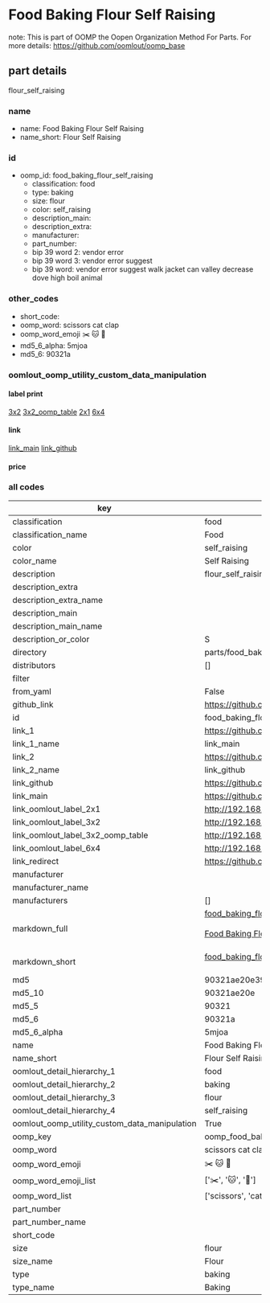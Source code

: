 # Food Baking Flour Self Raising  

note: This is part of OOMP the Oopen Organization Method For Parts. For more details: https://github.com/oomlout/oomp_base

##  part details
  



flour_self_raising



### name
* name: Food Baking Flour Self Raising
* name_short: Flour Self Raising
### id
* oomp_id: food_baking_flour_self_raising
  * classification: food
  * type: baking
  * size: flour
  * color: self_raising
  * description_main: 
  * description_extra: 
  * manufacturer: 
  * part_number: 
  * bip 39 word 2: vendor error
  * bip 39 word 3: vendor error suggest
  * bip 39 word: vendor error suggest walk jacket can valley decrease dove high boil animal

### other_codes
* short_code: 
* oomp_word: scissors cat clap
* oomp_word_emoji :scissors: :cat: :clap:
* md5_6_alpha: 5mjoa
* md5_6: 90321a






### oomlout_oomp_utility_custom_data_manipulation
#### label print
[3x2](http://192.168.1.245:1112/?label=oomp%205mjoa)
[3x2_oomp_table](http://192.168.1.108:1112/?label=oomp%205mjoa)
[2x1](http://192.168.1.242:1112/?label=oomp%205mjoa)
[6x4](http://192.168.1.55:1112/?label=oomp%205mjoa)    

#### link

[link_main](https://github.com/oomlout/oomlout_oomp_version_1_messy/tree/main/parts/food_baking_flour_self_raising) [link_github](https://github.com/oomlout/oomlout_oomp_version_1_messy/tree/main/parts/food_baking_flour_self_raising)                             

#### price







### all codes 
| key | value |  
| --- | --- |  
| classification | food |  
| classification_name | Food |  
| color | self_raising |  
| color_name | Self Raising |  
| description | flour_self_raising |  
| description_extra |  |  
| description_extra_name |  |  
| description_main |  |  
| description_main_name |  |  
| description_or_color | S  |  
| directory | parts/food_baking_flour_self_raising |  
| distributors | [] |  
| filter |  |  
| from_yaml | False |  
| github_link | https://github.com/oomlout/oomlout_oomp_part_src/tree/main/parts/food_baking_flour_self_raising |  
| id | food_baking_flour_self_raising |  
| link_1 | https://github.com/oomlout/oomlout_oomp_version_1_messy/tree/main/parts/food_baking_flour_self_raising |  
| link_1_name | link_main |  
| link_2 | https://github.com/oomlout/oomlout_oomp_version_1_messy/tree/main/parts/food_baking_flour_self_raising |  
| link_2_name | link_github |  
| link_github | https://github.com/oomlout/oomlout_oomp_version_1_messy/tree/main/parts/food_baking_flour_self_raising |  
| link_main | https://github.com/oomlout/oomlout_oomp_version_1_messy/tree/main/parts/food_baking_flour_self_raising |  
| link_oomlout_label_2x1 | http://192.168.1.242:1112/?label=oomp%205mjoa |  
| link_oomlout_label_3x2 | http://192.168.1.245:1112/?label=oomp%205mjoa |  
| link_oomlout_label_3x2_oomp_table | http://192.168.1.108:1112/?label=oomp%205mjoa |  
| link_oomlout_label_6x4 | http://192.168.1.55:1112/?label=oomp%205mjoa |  
| link_redirect | https://github.com/oomlout/oomlout_oomp_version_1_messy/tree/main/parts/food_baking_flour_self_raising |  
| manufacturer |  |  
| manufacturer_name |  |  
| manufacturers | [] |  
| markdown_full | [food_baking_flour_self_raising](none)<br>[](none)<br>[Food Baking Flour Self Raising](none)<br><br> |  
| markdown_short | [food_baking_flour_self_raising](none)<br><br> |  
| md5 | 90321ae20e393e1c83bb8f69b1d33791 |  
| md5_10 | 90321ae20e |  
| md5_5 | 90321 |  
| md5_6 | 90321a |  
| md5_6_alpha | 5mjoa |  
| name | Food Baking Flour Self Raising |  
| name_short | Flour Self Raising |  
| oomlout_detail_hierarchy_1 | food |  
| oomlout_detail_hierarchy_2 | baking |  
| oomlout_detail_hierarchy_3 | flour |  
| oomlout_detail_hierarchy_4 | self_raising |  
| oomlout_oomp_utility_custom_data_manipulation | True |  
| oomp_key | oomp_food_baking_flour_self_raising |  
| oomp_word | scissors cat clap |  
| oomp_word_emoji | :scissors: :cat: :clap: |  
| oomp_word_emoji_list | [':scissors:', ':cat:', ':clap:'] |  
| oomp_word_list | ['scissors', 'cat', 'clap'] |  
| part_number |  |  
| part_number_name |  |  
| short_code |  |  
| size | flour |  
| size_name | Flour |  
| type | baking |  
| type_name | Baking |  
